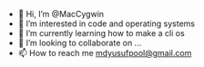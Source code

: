 - 👋 Hi, I’m @MacCygwin
- 👀 I’m interested in code and operating systems
- 🌱 I’m currently learning how to make a cli os
- 💞️ I’m looking to collaborate on ...
- 📫 How to reach me mdyusufpool@gmail.com

<!---
MacCygwin/MacCygwin is a ✨ special ✨ repository because its `README.md` (this file) appears on your GitHub profile.
You can click the Preview link to take a look at your changes.
--->
